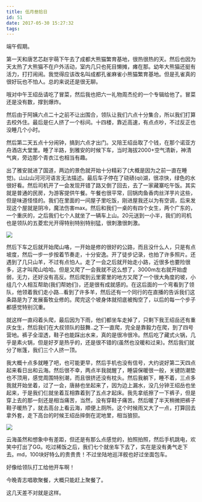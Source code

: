 ```yaml
---
title: 伍月叁拾日
id: 51
date: 2017-05-30 15:27:32
tags:
---
```


端午假期。

第一天和唐艺芯赵宇萌下午去了成都大熊猫繁育基地，很热很热的天。然后也因为天太热了大熊猫不在户外活动，室内几只也死目懒摊，瘫在那。幼年大熊猫还挺有活力，打打闹闹。我觉得应该改名叫成都孔雀麻雀小熊猫繁育基地。但是孔雀真的很好玩也不怕人。总的来说还是很无聊。

哦对中午王绍岳请吃了冒菜，然后我也把六一礼物周杰伦的一个专辑给他了。冒菜还是没有数，撑到爆炸。

然后由于阿姨六点二十之前不让出围合，领队让我们六点十分集合，所以我们打算去校外住。最后是仨人挤了一个标间。十四楼，靠近高速，有点点吵，不过反正也没睡几个小时。

然后第二天五点十分闹钟，搞到六点才出门。又陪王绍岳取了个钱，在那个诺亚方舟酒店大堂里。睡了半路，到雅安的时候下车，当时海拔2000+空气清新，神清气爽，旁边那个青衣江也相当有趣。

出了雅安就进了国道，两边的景色就开始十分精彩了(大概是因为之前一直在睡觉)。山山山河河河语言无法描述。最后车子停在了硗碛(qi)湖，很凉快，绿色的水很好看。然后司机开了一会发现开错了路又倒了回去，去了一家藏寨吃午饭。其实就是普通的民房，为游客提供午餐。午餐也很平常，回锅肉鱼香肉丝洋芋片这些，但是味道怪怪的。我们在里面的一间屋子里吃饭，刚进屋我还以为有空调，后来发现这个屋就是阴冷，魔法伤害max。然后和我们一桌的有四个女生，两个广东的，一个重庆的，之后我们七个人就坐了一辆车上山。20元送到一小半，我们的司机也是领队的五菱宏光开得特别特别特别猛，很刺激很刺激。

![](http://cloud-1252628011.coscd.myqcloud.com/2017/05/20170529_161322.jpg)

然后下车之后就开始爬山咯，一开始是修的很好的公路，而且没什么人，只是有点坡度，然后一步一步按着节奏走，十分安逸。开了徒步记录，也拍了许多照片。还遇到了几只山羊，不过有点怕人。走了一会之后就开始走小路，近很多也要险很多，这才叫爬山哈哈。但是又爬了一会我就不这么想了，3000m左右就开始虚弱，无力，还好没有高反。然后爬到云里雾里的地方又爬了一个很大角度的坡，小组几个人相互帮助(我们帮她们)，还是很有成就感的。在这后面的一个弯看到了领队，他领着我们走小路...看到了许多羊，然后还有一个同行的在直播的告诉我们这条路是为了发展畜牧业修的。爬完这个坡身体就彻底被掏空了，以后的每一个步子都感觉特别沉重。

就这样一直闷着头爬，最后因为下雨，他们都坐车走掉了，只剩下我王绍岳还有重庆女生，然后我们在大叔领队的鼓舞..之下一直爬，完全是靠毅力在爬，到了四号营地。裤子全湿透，鞋子也能踩出水来，真的是很冷很冷。然后吃了藏式火锅，几乎是素火锅，但是好歹是热乎的，还是很不错的(虽然也没暖和过来)。然后我们就分了帐篷，我们三个人挤一顶。

我大概十点多就睡了吧，也可能更早，然后手机也没有信号，大约说好第二天四点起来看日出和云海。然后很不幸，两点半我就醒了，睡袋保暖很一般，关键防潮垫也不顶用，感觉周围特别潮，而且很挤还没有枕头。然后我躺下，睡不着，三点多我就开始坐着，过了一会，唐赫也坐起来了，因为边上漏水，没几分钟王绍岳也坐起来，于是我们仨就坐着互相靠着到了五点才起床。我先拿纸擦了一下裤子，但是穿上去的那一刻还是相当痛苦，当然，没有穿鞋子痛苦。然后暖了半天稍微把裤子鞋子暖热了，就去高台上看云海，顺便上厕所。这个时候雨又大了一点，打算回去拿外套，走下高台的时候王绍岳摔倒在泥地里，相当狼狈。

![](http://cloud-1252628011.coscd.myqcloud.com/2017/05/20170530_055751.jpg)

云海虽然和想象中有差距，但还是有那么点感觉的，拍照拍照，然后手机跳电，欢笑中打出了GG。吃过稀饭之后，我们七个就坐车下去了，实在是没有勇气走下去。md，100块好特么的贵贵贵！不过坐陆地巡洋舰也好过坐面包车。

好像给领队打工给他开车啊！

今晚青志唱歌聚餐，大概只能赶上聚餐了。

这几天差不对就是这样。